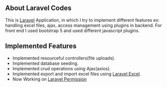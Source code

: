 ## About Laravel Codes

This is [Laravel](https://laravel.com) Application, in which I try to implement different features ex: handling excel files, ajax, access management using plugins in backend. For front end I used bootstrap 5 and used different javascript plugins.

## Implemented Features
- Implemented resourceful controllers(file uploads).
- Implemented database seeding.
- Implemented crud operations using Ajax(axios).
- Implemented export and import excel files using [Laravel Excel](https://laravel-excel.com/).
- Now Working on [Laravel Permission](https://spatie.be/docs/laravel-permission/v4/introduction)

